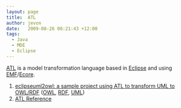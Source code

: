 ```yaml
---
layout: page
title:  ATL
author: jevon
date:   2009-08-26 08:21:43 +12:00
tags:
  - Java
  - MDE
  - Eclipse
---
```


[ATL](ATL.md) is a model transformation language based in [Eclipse](Eclipse.md) and using [EMF](EMF.md)/[Ecore](Ecore.md).

1. <a href="http://code.google.com/p/eclipseuml2owl/">eclipseuml2owl: a sample project using ATL to transform UML to OWL/RDF</a> ([OWL](OWL.md), [RDF](rdf.md), [UML](uml.md))
1. <a href="http://wiki.eclipse.org/ATL/User_Guide#Numerical_data_type_operations">ATL Reference</a>
